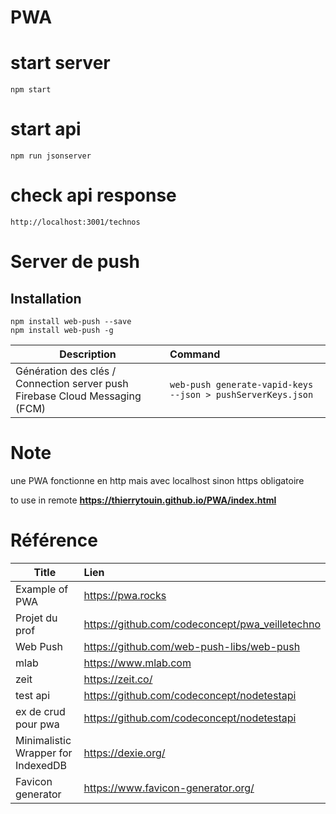# PWA

# start server

```
npm start
```

# start api

```
npm run jsonserver
```

# check api response

```
http://localhost:3001/technos
```

# Server de push

## Installation
```
npm install web-push --save
npm install web-push -g
```

| Description        | Command           |
| ------------- |:-------------|
| Génération des clés / Connection server push Firebase Cloud Messaging  (FCM)     |  ```web-push generate-vapid-keys --json > pushServerKeys.json``` |

# Note

une PWA fonctionne en http mais avec localhost sinon https obligatoire


to use in remote **https://thierrytouin.github.io/PWA/index.html**

# Référence

| Title        | Lien           |
| ------------- |:-------------|
| Example of PWA | https://pwa.rocks | 
| Projet du prof      | https://github.com/codeconcept/pwa_veilletechno |
| Web Push      | https://github.com/web-push-libs/web-push |
| mlab | https://www.mlab.com |
| zeit | https://zeit.co/ |
| test api | https://github.com/codeconcept/nodetestapi |
| ex de crud pour pwa | https://github.com/codeconcept/nodetestapi |
| Minimalistic Wrapper for IndexedDB | https://dexie.org/ | 
| Favicon generator | https://www.favicon-generator.org/ | 

